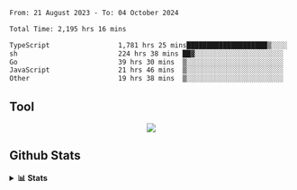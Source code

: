 <!--START_SECTION:waka-->

```txt
From: 21 August 2023 - To: 04 October 2024

Total Time: 2,195 hrs 16 mins

TypeScript                 1,781 hrs 25 mins████████████████████▒░░░░   81.15 %
sh                         224 hrs 38 mins ██▓░░░░░░░░░░░░░░░░░░░░░░   10.23 %
Go                         39 hrs 30 mins  ▒░░░░░░░░░░░░░░░░░░░░░░░░   01.80 %
JavaScript                 21 hrs 46 mins  ▒░░░░░░░░░░░░░░░░░░░░░░░░   00.99 %
Other                      19 hrs 38 mins  ▒░░░░░░░░░░░░░░░░░░░░░░░░   00.89 %
```

<!--END_SECTION:waka-->

## Tool
<p align="center">
  <a href="https://github.com/chaninlaw">
    <img src="https://skillicons.dev/icons?i=js,typescript,express,nodejs,react,next,postgres,mongodb,html,css,styledcomponents,tailwind,materialui,figma,git,github&perline=8" />
  </a>
</p>

## Github Stats
<details close>
  <summary><b>📊 Stats</b></summary>
  <div align = "center">
    
<picture>
  <source
    srcset="https://github-readme-stats.vercel.app/api?username=chaninlaw&show_icons=true&theme=dark"
    media="(prefers-color-scheme: dark)"
  />
  <source
    srcset="https://github-readme-stats.vercel.app/api?username=chaninlaw&show_icons=true"
    media="(prefers-color-scheme: light), (prefers-color-scheme: no-preference)"
  />
  <img src="https://github-readme-stats.vercel.app/api?username=chaninlaw&show_icons=true" />
</picture>
    
<picture>
  <source
    srcset="https://github-readme-stats.vercel.app/api/top-langs/?username=chaninlaw&layout=donut&theme=dark"
    media="(prefers-color-scheme: dark)"
  />
  <source
    srcset="https://github-readme-stats.vercel.app/api/top-langs/?username=chaninlaw&layout=donut"
    media="(prefers-color-scheme: light), (prefers-color-scheme: no-preference)"
  />
  <img src="https://github-readme-stats.vercel.app/api/top-langs/?username=chaninlaw&layout=donut" />
</picture>
    
  </div>
  
</details>

